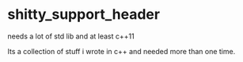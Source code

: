 # shitty_support_header

needs a lot of std lib and at least c++11

Its a collection of stuff i wrote in c++ and needed more than one time. 
